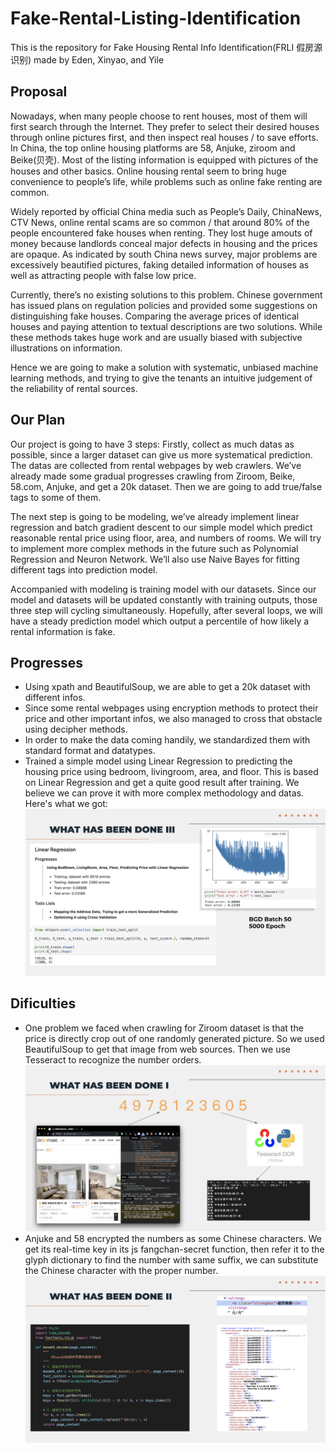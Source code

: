 # Fake-Rental-Listing-Identification
This is the repository for Fake Housing Rental Info Identification(FRLI 假房源识别) made by Eden, Xinyao, and Yile  

## Proposal
Nowadays, when many people choose to rent houses, most of them will first search through the Internet. They prefer to select their desired houses through online pictures first, and then inspect real houses / to save efforts. In China, the top online housing platforms are 58, Anjuke, ziroom and Beike(贝壳). Most of the listing information is equipped with pictures of the houses and other basics. Online housing rental seem to bring huge convenience to people’s life, while problems such as online fake renting are common.  
  
Widely reported by official China media such as People’s Daily, ChinaNews, CTV News, online rental scams are so common / that around 80% of the people encountered fake houses when renting. They lost huge amouts of money because landlords conceal major defects in housing and the prices are opaque. As indicated by south China news survey, major problems are excessively beautified pictures, faking detailed information of houses as well as attracting people with false low price.  
  
Currently, there’s no existing solutions to this problem. Chinese government has issued plans on regulation policies and provided some suggestions on distinguishing fake houses. Comparing the average prices of identical houses and paying attention to textual descriptions are two solutions. While these methods takes huge work and are usually biased with subjective illustrations on information.  
  
Hence we are going to make a solution with systematic, unbiased machine learning methods, and trying to give the tenants an intuitive judgement of the reliability of rental sources.  

## Our Plan
Our project is going to have 3 steps: Firstly, collect as much datas as possible, since a larger dataset can give us more systematical prediction. The datas are collected from rental webpages by web crawlers. We’ve already made some gradual progresses crawling from Ziroom, Beike, 58.com, Anjuke, and get a 20k dataset. Then we are going to add true/false tags to some of them.  
  
The next step is going to be modeling, we’ve already implement linear regression and batch gradient descent to our simple model which predict reasonable rental price using floor, area, and numbers of rooms. We will try to implement more complex methods in the future such as Polynomial Regression and Neuron Network. We’ll also use Naive Bayes for fitting different tags into prediction model.  
  
Accompanied with modeling is training model with our datasets. Since our model and datasets will be updated constantly with training outputs, those three step will cycling simultaneously. Hopefully, after several loops, we will have a steady prediction model which output a percentile of how likely a rental information is fake.  
  
## Progresses
* Using xpath and BeautifulSoup, we are able to get a 20k dataset with different infos.
* Since some rental webpages using encryption methods to protect their price and other important infos, we also managed to cross that obstacle using decipher methods.
* In order to make the data coming handily, we standardized them with standard format and datatypes.  
* Trained a simple model using Linear Regression to predicting the housing price using bedroom, livingroom, area, and floor. This is based on Linear Regression and get a quite good result after training. We believe we can prove it with more complex methodology and datas. Here's what we got:  
![alt text](https://github.com/EdenWuyifan/Fake-Rental-Listing-Identification/blob/main/pics/problem3.png?raw=true)

  
## Dificulties
* One problem we faced when crawling for Ziroom dataset is that the price is directly crop out of one randomly generated picture. So we used BeautifulSoup to get that image from web sources. Then we use Tesseract to recognize the number orders.  
![alt text](https://github.com/EdenWuyifan/Fake-Rental-Listing-Identification/blob/main/pics/problem1.png?raw=true)
* Anjuke and 58 encrypted the numbers as some Chinese characters. We get its real-time key in its js fangchan-secret function, then refer it to the glyph dictionary to find the number with same suffix, we can substitute the Chinese character with the proper number.  
![alt text](https://github.com/EdenWuyifan/Fake-Rental-Listing-Identification/blob/main/pics/problem2.png?raw=true)

